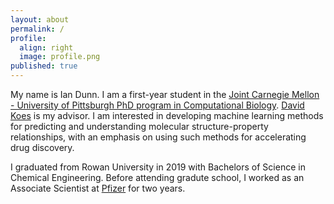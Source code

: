 ```yaml
---
layout: about
permalink: /
profile:
  align: right
  image: profile.png
published: true
---
```


My name is Ian Dunn. I am a first-year student in the [Joint Carnegie Mellon - University of Pittsburgh PhD program in Computational Biology](http://www.compbio.cmu.edu).   [David Koes](http://bits.csb.pitt.edu/) is my advisor. I am interested in developing machine learning methods for predicting and understanding molecular structure-property relationships, with an emphasis on using such methods for accelerating drug discovery. 

I graduated from Rowan University in 2019 with Bachelors of Science in Chemical Engineering. Before attending gradute school, I worked as an Associate Scientist at [Pfizer](https://www.pfizer.com/) for two years. 